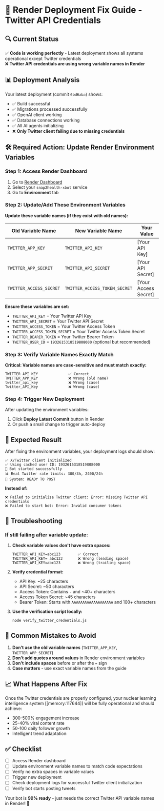 # 🚀 Render Deployment Fix Guide - Twitter API Credentials

## 🔍 Current Status
✅ **Code is working perfectly** - Latest deployment shows all systems operational except Twitter credentials  
❌ **Twitter API credentials are using wrong variable names in Render**

## 📊 Deployment Analysis
Your latest deployment (commit `6bd6aba`) shows:
- ✅ Build successful  
- ✅ Migrations processed successfully
- ✅ OpenAI client working
- ✅ Database connections working
- ✅ All AI agents initializing
- ❌ **Only Twitter client failing due to missing credentials**

## 🛠️ Required Action: Update Render Environment Variables

### Step 1: Access Render Dashboard
1. Go to [Render Dashboard](https://dashboard.render.com)
2. Select your `snap2health-xbot` service
3. Go to **Environment** tab

### Step 2: Update/Add These Environment Variables

**Update these variable names (if they exist with old names):**

| Old Variable Name | New Variable Name | Your Value |
|------------------|-------------------|------------|
| `TWITTER_APP_KEY` | `TWITTER_API_KEY` | [Your API Key] |
| `TWITTER_APP_SECRET` | `TWITTER_API_SECRET` | [Your API Secret] |
| `TWITTER_ACCESS_SECRET` | `TWITTER_ACCESS_TOKEN_SECRET` | [Your Access Secret] |

**Ensure these variables are set:**
- `TWITTER_API_KEY` = Your Twitter API Key
- `TWITTER_API_SECRET` = Your Twitter API Secret  
- `TWITTER_ACCESS_TOKEN` = Your Twitter Access Token
- `TWITTER_ACCESS_TOKEN_SECRET` = Your Twitter Access Token Secret
- `TWITTER_BEARER_TOKEN` = Your Twitter Bearer Token
- `TWITTER_USER_ID` = `1932615318519808000` (optional but recommended)

### Step 3: Verify Variable Names Exactly Match

**Critical: Variable names are case-sensitive and must match exactly:**
```
TWITTER_API_KEY              ✅ Correct
TWITTER_APP_KEY              ❌ Wrong (old name)
twitter_api_key              ❌ Wrong (case)
Twitter_API_Key              ❌ Wrong (case)
```

### Step 4: Trigger New Deployment

After updating the environment variables:
1. Click **Deploy Latest Commit** button in Render
2. Or push a small change to trigger auto-deploy

## 🎯 Expected Result

After fixing the environment variables, your deployment logs should show:
```
✅ X/Twitter client initialized
✅ Using cached user ID: 1932615318519808000  
🚀 Bot started successfully
📊 Real Twitter rate limits: 300/3h, 2400/24h
🎯 System: READY TO POST
```

**Instead of:**
```
❌ Failed to initialize Twitter client: Error: Missing Twitter API credentials
❌ Failed to start bot: Error: Invalid consumer tokens
```

## 🔧 Troubleshooting

### If still failing after variable update:

1. **Check variable values don't have extra spaces:**
   ```
   TWITTER_API_KEY=abc123        ✅ Correct
   TWITTER_API_KEY= abc123       ❌ Wrong (leading space)
   TWITTER_API_KEY=abc123        ❌ Wrong (trailing space)
   ```

2. **Verify credential format:**
   - API Key: ~25 characters
   - API Secret: ~50 characters  
   - Access Token: Contains `-` and ~40+ characters
   - Access Token Secret: ~45 characters
   - Bearer Token: Starts with `AAAAAAAAAAAAAAAAAAA` and 100+ characters

3. **Use the verification script locally:**
   ```bash
   node verify_twitter_credentials.js
   ```

## 🚨 Common Mistakes to Avoid

1. **Don't use the old variable names** (`TWITTER_APP_KEY`, `TWITTER_APP_SECRET`)
2. **Don't add quotes around values** in Render environment variables
3. **Don't include spaces** before or after the `=` sign
4. **Case matters** - use exact variable names from the guide

## 📈 What Happens After Fix

Once the Twitter credentials are properly configured, your nuclear learning intelligence system [[memory:117644]] will be fully operational and should achieve:
- 300-500% engagement increase
- 25-40% viral content rate  
- 50-100 daily follower growth
- Intelligent trend adaptation

## ✅ Checklist

- [ ] Access Render dashboard
- [ ] Update environment variable names to match code expectations
- [ ] Verify no extra spaces in variable values
- [ ] Trigger new deployment
- [ ] Check deployment logs for successful Twitter client initialization
- [ ] Verify bot starts posting tweets

Your bot is **99% ready** - just needs the correct Twitter API variable names in Render! 🎉 